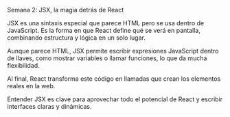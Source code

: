 Semana 2: JSX, la magia detrás de React

JSX es una sintaxis especial que parece HTML pero se usa dentro de JavaScript. Es la forma en que React define qué se verá en pantalla, combinando estructura y lógica en un solo lugar.

Aunque parece HTML, JSX permite escribir expresiones JavaScript dentro de llaves, como mostrar variables o llamar funciones, lo que da mucha flexibilidad.

Al final, React transforma este código en llamadas que crean los elementos reales en la web.

Entender JSX es clave para aprovechar todo el potencial de React y escribir interfaces claras y dinámicas.